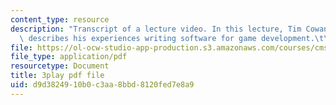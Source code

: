 ```yaml
---
content_type: resource
description: "Transcript of a lecture video. In this lecture, Tim Cowan of EA Games\
  \ describes his experiences writing software for game development.\t\t"
file: https://ol-ocw-studio-app-production.s3.amazonaws.com/courses/cms-611j-creating-video-games-fall-2014/d9d3824910b0c3aa8bbd8120fed7e8a9_J4pnlCBTJYc.pdf
file_type: application/pdf
resourcetype: Document
title: 3play pdf file
uid: d9d38249-10b0-c3aa-8bbd-8120fed7e8a9
---
```

